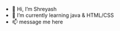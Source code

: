 - 👋 Hi, I’m Shreyash
- 🌱 I’m currently learning java & HTML/CSS
- 📫 message me here 

<!---
shreyash001/shreyash001 is a ✨ special ✨ repository because its `README.md` (this file) appears on your GitHub profile.
You can click the Preview link to take a look at your changes.
--->
